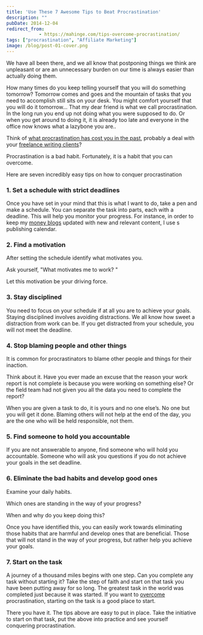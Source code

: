 ```yaml
---
title: 'Use These 7 Awesome Tips to Beat Procrastination'
description: ""
pubDate: 2014-12-04
redirect_from:
            - https://mahinge.com/tips-overcome-procrastination/
tags: ["procrastination", "Affiliate Marketing"]
image: /blog/post-01-cover.png
---
```

We have all been there, and we all know that postponing things we think are unpleasant or are an unnecessary burden on our time is always easier than actually doing them.

How many times do you keep telling yourself that you will do something tomorrow? Tomorrow comes and goes and the mountain of tasks that you need to accomplish still sits on your desk. You might comfort yourself that you will do it tomorrow... That my dear friend is what we call procrastination. In the long run you end up not doing what you were supposed to do. Or when you get around to doing it, it is already too late and everyone in the office now knows what a lazybone you are..

Think of [what procrastination has cost you in the past](https://mahinge.com/make-money-online-kenya/ "take action"), probably a deal with your [freelance writing clients](http://www.andikawriters.com "Andika Writers Network")?

Procrastination is a bad habit. Fortunately, it is a habit that you can overcome.

Here are seven incredibly easy tips on how to conquer procrastination

### 1. Set a schedule with strict deadlines

Once you have set in your mind that this is what I want to do, take a pen and make a schedule. You can separate the task into parts, each with a deadline. This will help you monitor your progress. For instance, in order to keep my [money blogs](https://mahinge.com/tips-make-money-blog-kenya/ "make money blogging") updated with new and relevant content, I use s publishing calendar.

### 2. Find a motivation

After setting the schedule identify what motivates you.

Ask yourself, "What motivates me to work? "

Let this motivation be your driving force.

### 3. Stay disciplined

You need to focus on your schedule if at all you are to achieve your goals. Staying disciplined involves avoiding distractions. We all know how sweet a distraction from work can be. If you get distracted from your schedule, you will not meet the deadline.

### 4. Stop blaming people and other things

It is common for procrastinators to blame other people and things for their inaction.

Think about it. Have you ever made an excuse that the reason your work report is not complete is because you were working on something else? Or the field team had not given you all the data you need to complete the report?

When you are given a task to do, it is yours and no one else’s. No one but you will get it done. Blaming others will not help at the end of the day, you are the one who will be held responsible, not them.

### 5. Find someone to hold you accountable

If you are not answerable to anyone, find someone who will hold you accountable. Someone who will ask you questions if you do not achieve your goals in the set deadline.

### 6. Eliminate the bad habits and develop good ones

Examine your daily habits.

Which ones are standing in the way of your progress?

When and why do you keep doing this?

Once you have identified this, you can easily work towards eliminating those habits that are harmful and develop ones that are beneficial. Those that will not stand in the way of your progress, but rather help you achieve your goals.

### 7. Start on the task

A journey of a thousand miles begins with one step. Can you complete any task without starting it? Take the step of faith and start on that task you have been putting away for so long. The greatest task in the world was completed just because it was started. If you want to [overcome](https://mahinge.com/ "overcome procrastination") procrastination, starting on the task is a good place to start.

There you have it. The tips above are easy to put in place. Take the initiative to start on that task, put the above into practice and see yourself conquering procrastination.
